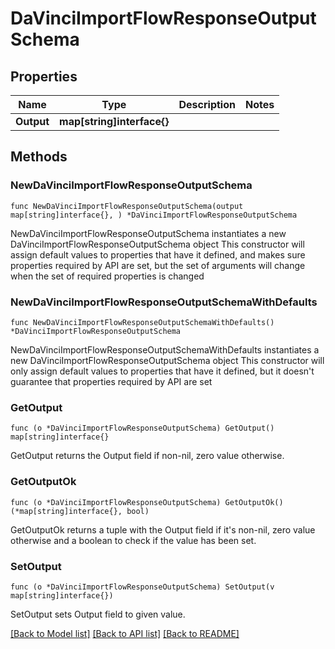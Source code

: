 # DaVinciImportFlowResponseOutputSchema

## Properties

Name | Type | Description | Notes
------------ | ------------- | ------------- | -------------
**Output** | **map[string]interface{}** |  | 

## Methods

### NewDaVinciImportFlowResponseOutputSchema

`func NewDaVinciImportFlowResponseOutputSchema(output map[string]interface{}, ) *DaVinciImportFlowResponseOutputSchema`

NewDaVinciImportFlowResponseOutputSchema instantiates a new DaVinciImportFlowResponseOutputSchema object
This constructor will assign default values to properties that have it defined,
and makes sure properties required by API are set, but the set of arguments
will change when the set of required properties is changed

### NewDaVinciImportFlowResponseOutputSchemaWithDefaults

`func NewDaVinciImportFlowResponseOutputSchemaWithDefaults() *DaVinciImportFlowResponseOutputSchema`

NewDaVinciImportFlowResponseOutputSchemaWithDefaults instantiates a new DaVinciImportFlowResponseOutputSchema object
This constructor will only assign default values to properties that have it defined,
but it doesn't guarantee that properties required by API are set

### GetOutput

`func (o *DaVinciImportFlowResponseOutputSchema) GetOutput() map[string]interface{}`

GetOutput returns the Output field if non-nil, zero value otherwise.

### GetOutputOk

`func (o *DaVinciImportFlowResponseOutputSchema) GetOutputOk() (*map[string]interface{}, bool)`

GetOutputOk returns a tuple with the Output field if it's non-nil, zero value otherwise
and a boolean to check if the value has been set.

### SetOutput

`func (o *DaVinciImportFlowResponseOutputSchema) SetOutput(v map[string]interface{})`

SetOutput sets Output field to given value.



[[Back to Model list]](../README.md#documentation-for-models) [[Back to API list]](../README.md#documentation-for-api-endpoints) [[Back to README]](../README.md)


